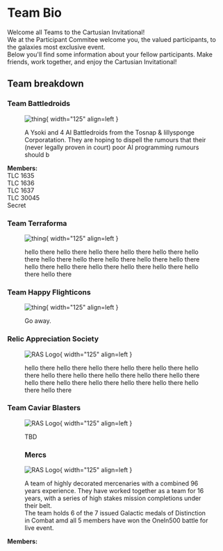 # Team Bio

Welcome all Teams to the Cartusian Invitational!  
We at the Participant Commitee welcome you, the valued participants, to the galaxies most exclusive event.  
Below you'll find some information about your fellow participants. Make friends, work together, and enjoy the Cartusian Invitational!


## Team breakdown

### Team Battledroids

<figure markdown class="handout">

![thing](../../../resources/images/teams/battledroids/icon_battledroids.png){ width="125" align=left }

A Ysoki and 4 AI Battledroids from the Tosnap & lillysponge Corporatation. They are hoping to dispell the rumours that their (never legally proven in court) poor AI programming rumours should b

</figure>

**Members:**  
TLC 1635  
TLC 1636  
TLC 1637  
TLC 30045  
Secret  

### Team Terraforma

<figure markdown class="handout">

![thing](../../../resources/images/teams/terraforma/icon_terraforma.png){ width="125" align=left }

hello there hello there hello there hello there hello there hello there  hello there hello there hello there hello there hello there hello there hello there hello there hello there hello there hello there hello there

</figure>

### Team Happy Flighticons

<figure markdown class="handout">

![thing](../../../resources/images/teams/flighticorns/icon_flighticorns.png){ width="125" align=left }

Go away.

</figure>

### Relic Appreciation Society

<figure markdown class="handout">

![RAS Logo](../../../resources/images/teams/){ width="125" align=left }

hello there hello there hello there hello there hello there hello there  hello there hello there hello there hello there hello there hello there hello there hello there hello there hello there hello there hello there

</figure>

### Team Caviar Blasters

<figure markdown class="handout">

![RAS Logo](../../resources/images/teams/caviar_blasters/icon_caviar_blasters.png){ width="125" align=left }

TBD

</figure>

<figure markdown class="handout">

### Mercs

![RAS Logo](../../resources/images/teams/){ width="125" align=left }

A team of highly decorated mercenaries with a combined 96 years experience. They have worked together as a team for 16 years, with a series of high stakes mission completions under their belt.  
The team holds 6 of the 7 issued Galactic medals of Distinction in Combat amd all 5 members have won the OneIn500 battle for live event.

</figure>

**Members:**
